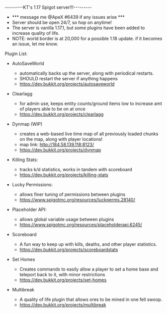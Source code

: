 ---*---*---KT's 1.17 Spigot server!!!---*---*---
- *** message me @ApeX #6439 if any issues arise ***
- Server should be open 24/7, so hop on anytime!
- The server is vanilla 1.17.1, but some plugins have been added to increase quality of life.
- NOTE: world border is at 20,000 for a possible 1.18 update. if it becomes an issue, let me know.

Plugin List:

- AutoSaveWorld
   - automatically backs up the server, along with periodical restarts.
   - SHOULD restart the server if anything happens
   - https://dev.bukkit.org/projects/autosaveworld

- Clearlagg
  - for admin use, keeps entity counts/ground items low to increase amt of players able to be on at once
  - https://dev.bukkit.org/projects/clearlagg

- Dynmap (WIP)
  - creates a web-based live time map of all previously loaded chunks on the map, along with player locations!
  - map link: http://184.58.139.118:8123/
  - https://dev.bukkit.org/projects/dynmap

- Killing Stats:
  - tracks k/d statistics, works in tandem with scoreboard
  - https://dev.bukkit.org/projects/killing-stats

- Lucky Permissions:
  - allows finer tuning of permissions between plugins
  - https://www.spigotmc.org/resources/luckperms.28140/

- Placeholder API:
  - allows global variable usage between plugins
  - https://www.spigotmc.org/resources/placeholderapi.6245/

- Scoreboard
  - A fun way to keep up with kills, deaths, and other player statistics.
  - https://dev.bukkit.org/projects/scoreboardstats

- Set Homes
   - Creates commands to easily allow a player to set a home base and teleport back to it, with minor restrictions
   - https://dev.bukkit.org/projects/set-homes

- Multibreak
   - A quality of life plugin that allows ores to be mined in one fell swoop.
   - https://dev.bukkit.org/projects/multibreak

















